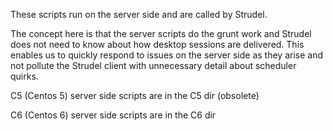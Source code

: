 These scripts run on the server side and are called by Strudel.

The concept here is that the server scripts do the grunt work and Strudel does not need to know about how desktop
sessions are delivered. This enables us to quickly respond to issues on the server side as they arise and not
pollute the Strudel client with unnecessary detail about scheduler quirks.

C5 (Centos 5) server side scripts are in the C5 dir (obsolete)

C6 (Centos 6) server side scripts are in the C6 dir
